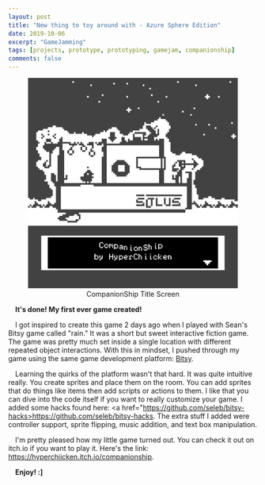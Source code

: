 ```yaml
---
layout: post
title: "New thing to toy around with - Azure Sphere Edition"
date: 2019-10-06
excerpt: "GameJamming"
tags: [projects, prototype, prototyping, gamejam, companionship]
comments: false
---
```


<figure>
   <center>
	    <img src="/assets/img/2019-10-06/CompanionShip.gif">
      <figcaption align="center">CompanionShip Title Screen</figcaption>
   </center>
</figure>

&ensp;&ensp;<b>It's done! My first ever game created!</b>

&ensp;&ensp;I got inspired to create this game 2 days ago when I played with Sean's Bitsy game called "rain." It was a short but sweet interactive fiction game. The game was pretty much set inside a single location with different repeated object interactions. With this in mindset, I pushed through my game using the same game development platform: <a href="https://ledoux.itch.io/bitsy">Bitsy</a>.

&ensp;&ensp;Learning the quirks of the platform wasn't that hard. It was quite intuitive really. You create sprites and place them on the room. You can add sprites that do things like items then add scripts or actions to them. I like that you can dive into the code itself if you want to really customize your game. I added some hacks found here: <a href="https://github.com/seleb/bitsy-hacks>https://github.com/seleb/bitsy-hacks</a>. The extra stuff I added were controller support, sprite flipping, music addition, and text box manipulation.

&ensp;&ensp;I'm pretty pleased how my little game turned out. You can check it out on itch.io if you want to play it. Here's the link: <a href="https://hyperchiicken.itch.io/companionship">https://hyperchiicken.itch.io/companionship</a>. 

&ensp;&ensp;<b>Enjoy! :] </b>
